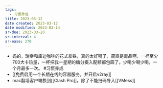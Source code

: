```yaml
---
tags:
  - 习惯养成
title: 2023-03-12
date created: 2023-03-12
date modified: 2023-03-14
sr-due: 2023-03-20
sr-interval: 4
sr-ease: 270
---
```


- 妈的，瑞幸和库迪咖啡的花式拿铁，真的太好喝了，简直是毒品啊，一杯至少700大卡热量，一杯把我一星期的糖分摄入配额都包圆了。少喝少喝少喝，一个月最多一次。 #习惯养成
- [[免费启用一个长期在线的容器服务，并开启v2ray]]
- mac翻墙客户端换到[[Clash Pro]]，除了不能扫码导入[[VMess]]

